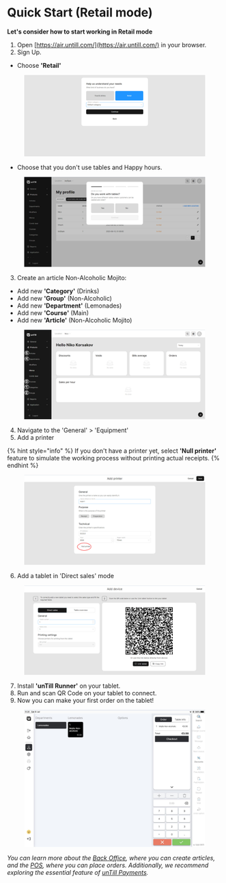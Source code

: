 # Quick Start (Retail mode)

**Let's consider how to start working in Retail mode**

1. Open [https://air.untill.com/](https://air.untill.com/) in your browser.
2. Sign Up.

* Choose **'Retail'**

<figure><img src="../.gitbook/assets/retailer-mode.jpg" alt=""><figcaption></figcaption></figure>

* Choose that you don't use tables and Happy hours.

<figure><img src="../.gitbook/assets/retailer-mode-with-nables.jpg" alt=""><figcaption></figcaption></figure>

3. Create an article Non-Alcoholic Mojito: &#x20;

* Add new **'Category'** (Drinks)
* Add new **'Group'** (Non-Alcoholic)
* Add new **'Department'** (Lemonades)
* Add new **'Course'** (Main)
* Add new **'Article'** (Non-Alcoholic Mojito)

<figure><img src="../.gitbook/assets/sequence.jpg" alt=""><figcaption></figcaption></figure>

4. Navigate to the 'General' > 'Equipment'
5. Add a printer

{% hint style="info" %}
If you don't have a printer yet, select **'Null printer'** feature to simulate the working process without printing actual receipts.
{% endhint %}

<figure><img src="../.gitbook/assets/null-printer.jpg" alt=""><figcaption></figcaption></figure>

6. Add a tablet in 'Direct sales' mode

<figure><img src="../.gitbook/assets/direct sales.jpg" alt=""><figcaption></figcaption></figure>

7. Install **'unTill Runner'** on your tablet.
8. Run and scan QR Code on your tablet to connect.
9. Now you can make your first order on the tablet!&#x20;

<figure><img src="../.gitbook/assets/order-on-tablet (1).jpg" alt="" width="563"><figcaption></figcaption></figure>

_You can learn more about the_ [_Back Office_](../back-office/back-office-intro.md)_, where you can create articles, and the_ [_POS_](../pos/pos-intro.md)_, where you can place orders. Additionally, we recommend exploring the essential feature of_ [_unTill Payments_](../untill-payments.md)_._
